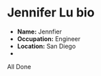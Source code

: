 # Jennifer Lu bio

- **Name:** Jennfier
- **Occupation:** Engineer
- **Location:** San Diego
- 
All Done
